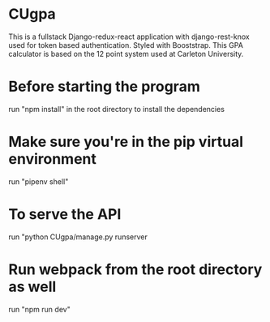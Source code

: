 # CUgpa

This is a fullstack Django-redux-react application with django-rest-knox used for token based authentication. Styled with Booststrap. This GPA calculator is based on the 12 point system used at Carleton University. 

# Before starting the program
run "npm install" in the root directory to install the dependencies

# Make sure you're in the pip virtual environment
run "pipenv shell"

# To serve the API
run "python CUgpa/manage.py runserver

# Run webpack from the root directory as well
run "npm run dev"

